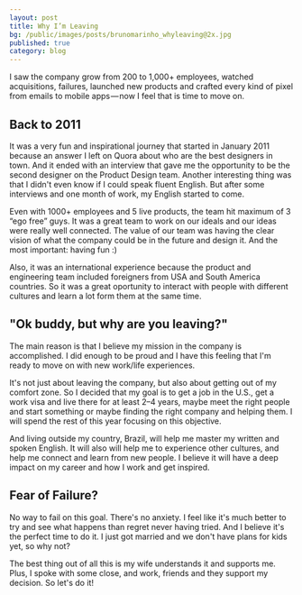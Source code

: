 ```yaml
---
layout: post
title: Why I’m Leaving
bg: /public/images/posts/brunomarinho_whyleaving@2x.jpg
published: true
category: blog
---
```


I saw the company grow from 200 to 1,000+ employees, watched acquisitions, failures, launched new products and crafted every kind of pixel from emails to mobile apps — now I feel that is time to move on.

## Back to 2011
It was a very fun and inspirational journey that started in January 2011 because an answer I left on Quora about who are the best designers in town. And it ended with an interview that gave me the opportunity to be the second designer on the Product Design team. Another interesting thing was that I didn't even know if I could speak fluent English. But after some interviews and one month of work, my English started to come.

Even with 1000+ employees and 5 live products, the team hit maximum of 3 “ego free” guys. It was a great team to work on our ideals and our ideas were really well connected. The value of our team was having the clear vision of what the company could be in the future and design it. And the most important: having fun :)

Also, it was an international experience because the product and engineering team included foreigners from USA and South America countries. So it was a great oportunity to interact with people with different cultures and learn a lot form them at the same time.

## "Ok buddy, but why are you leaving?"
The main reason is that I believe my mission in the company is accomplished. I did enough to be proud and I have this feeling that I'm ready to move on with new work/life experiences.

It's not just about leaving the company, but also about getting out of my comfort zone. So I decided that my goal is to get a job in the U.S., get a work visa and live there for at least 2–4 years, maybe meet the right people and start something or maybe finding the right company and helping them. I will spend the rest of this year focusing on this objective.

And living outside my country, Brazil, will help me master my written and spoken English. It will also will help me to experience other cultures, and help me connect and learn from new people. I believe it will have a deep impact on my career and how I work and get inspired.

## Fear of Failure?
No way to fail on this goal. There's no anxiety. I feel like it's much better to try and see what happens than regret never having tried. And I believe it's the perfect time to do it. I just got married and we don't have plans for kids yet, so why not?

The best thing out of all this is my wife understands it and supports me. Plus, I spoke with some close, and work, friends and they support my decision. So let's do it!
